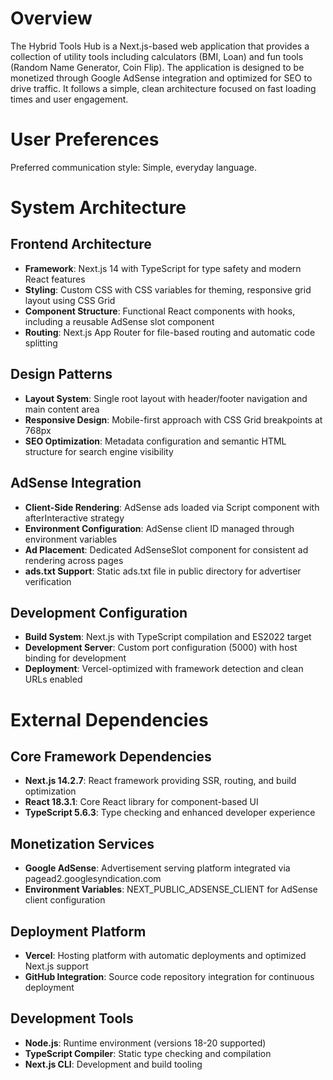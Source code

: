 # Overview

The Hybrid Tools Hub is a Next.js-based web application that provides a collection of utility tools including calculators (BMI, Loan) and fun tools (Random Name Generator, Coin Flip). The application is designed to be monetized through Google AdSense integration and optimized for SEO to drive traffic. It follows a simple, clean architecture focused on fast loading times and user engagement.

# User Preferences

Preferred communication style: Simple, everyday language.

# System Architecture

## Frontend Architecture
- **Framework**: Next.js 14 with TypeScript for type safety and modern React features
- **Styling**: Custom CSS with CSS variables for theming, responsive grid layout using CSS Grid
- **Component Structure**: Functional React components with hooks, including a reusable AdSense slot component
- **Routing**: Next.js App Router for file-based routing and automatic code splitting

## Design Patterns
- **Layout System**: Single root layout with header/footer navigation and main content area
- **Responsive Design**: Mobile-first approach with CSS Grid breakpoints at 768px
- **SEO Optimization**: Metadata configuration and semantic HTML structure for search engine visibility

## AdSense Integration
- **Client-Side Rendering**: AdSense ads loaded via Script component with afterInteractive strategy
- **Environment Configuration**: AdSense client ID managed through environment variables
- **Ad Placement**: Dedicated AdSenseSlot component for consistent ad rendering across pages
- **ads.txt Support**: Static ads.txt file in public directory for advertiser verification

## Development Configuration
- **Build System**: Next.js with TypeScript compilation and ES2022 target
- **Development Server**: Custom port configuration (5000) with host binding for development
- **Deployment**: Vercel-optimized with framework detection and clean URLs enabled

# External Dependencies

## Core Framework Dependencies
- **Next.js 14.2.7**: React framework providing SSR, routing, and build optimization
- **React 18.3.1**: Core React library for component-based UI
- **TypeScript 5.6.3**: Type checking and enhanced developer experience

## Monetization Services
- **Google AdSense**: Advertisement serving platform integrated via pagead2.googlesyndication.com
- **Environment Variables**: NEXT_PUBLIC_ADSENSE_CLIENT for AdSense client configuration

## Deployment Platform
- **Vercel**: Hosting platform with automatic deployments and optimized Next.js support
- **GitHub Integration**: Source code repository integration for continuous deployment

## Development Tools
- **Node.js**: Runtime environment (versions 18-20 supported)
- **TypeScript Compiler**: Static type checking and compilation
- **Next.js CLI**: Development and build tooling